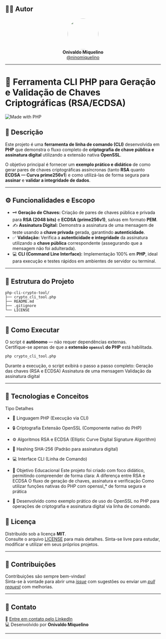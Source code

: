 ## 👨‍💻 Autor

<div align="center">
  <img src="https://avatars.githubusercontent.com/ninomiquelino" width="100" height="100" style="border-radius: 50%">
  <br>
  <strong>Onivaldo Miquelino</strong>
  <br>
  <a href="https://github.com/ninomiquelino">@ninomiquelino</a>
</div>

---

# 🔐 Ferramenta CLI PHP para Geração e Validação de Chaves Criptográficas (RSA/ECDSA)
![Made with PHP](https://img.shields.io/badge/PHP-777BB4?logo=php&logoColor=white)

## 🧭 Descrição
Este projeto é uma **ferramenta de linha de comando (CLI)** desenvolvida em **PHP** que demonstra o fluxo completo de **criptografia de chave pública e assinatura digital** utilizando a extensão nativa **OpenSSL**.  

O objetivo principal é fornecer um **exemplo prático e didático** de como gerar pares de chaves criptográficas assíncronas (tanto **RSA** quanto **ECDSA — Curva prime256v1**) e como utilizá-las de forma segura para **assinar** e **validar a integridade de dados**.

---

## ⚙️ Funcionalidades e Escopo
- 🗝️ **Geração de Chaves:** Criação de pares de chaves pública e privada para **RSA (2048 bits)** e **ECDSA (prime256v1)**, salvas em formato **PEM**.  
- ✍️ **Assinatura Digital:** Demonstra a assinatura de uma mensagem de teste usando a **chave privada** gerada, garantindo **autenticidade**.  
- ✅ **Validação:** Verifica a **autenticidade e integridade** da assinatura utilizando a **chave pública** correspondente (assegurando que a mensagem não foi adulterada).  
- 💻 **CLI (Command Line Interface):** Implementação 100% em **PHP**, ideal para execução e testes rápidos em ambientes de servidor ou terminal.

---

## 🧩 Estrutura do Projeto
```
php-cli-crypto-tool/
├── crypto_cli_tool.php
├── README.md
├── .gitignore
└── LICENSE
```
---

## 🚀 Como Executar
O script é **autônomo** — não requer dependências externas.  
Certifique-se apenas de que a **extensão `openssl` do PHP** está habilitada.

```bash
php crypto_cli_tool.php
```

Durante a execução, o script exibirá o passo a passo completo:
Geração das chaves (RSA e ECDSA)
Assinatura de uma mensagem
Validação da assinatura digital

---

## 🧩 Tecnologias e Conceitos
Tipo
Detalhes
- 💬 Linguagem
PHP (Execução via CLI)
- 🔒 Criptografia
Extensão OpenSSL (Componente nativo do PHP)
- ⚙️ Algoritmos
RSA e ECDSA (Elliptic Curve Digital Signature Algorithm)
- 🧮 Hashing
SHA-256 (Padrão para assinatura digital)
- 💻 Interface
CLI (Linha de Comando)
- 🧠 Objetivo Educacional
Este projeto foi criado com foco didático, permitindo compreender de forma clara:
A diferença entre RSA e ECDSA
O fluxo de geração de chaves, assinatura e verificação
Como utilizar funções nativas do PHP com openssl_* de forma segura e prática

- 📘 Desenvolvido como exemplo prático de uso do OpenSSL no PHP para operações de criptografia e assinatura digital via linha de comando.

## 🧾 Licença
Distribuído sob a licença **MIT**.  
Consulte o arquivo [LICENSE](LICENSE) para mais detalhes.
Sinta-se livre para estudar, modificar e utilizar em seus próprios projetos.

---

## 🤝 Contribuições
Contribuições são sempre bem-vindas!  
Sinta-se à vontade para abrir uma [*issue*](https://github.com/NinoMiquelino/php-cli-crypto-tool/issues) com sugestões ou enviar um [*pull request*](https://github.com/NinoMiquelino/php-cli-crypto-tool/pulls) com melhorias.

---

## 💬 Contato
📧 [Entre em contato pelo LinkedIn](https://www.linkedin.com/in/onivaldomiquelino/)  
💻 Desenvolvido por **Onivaldo Miquelino**

---
